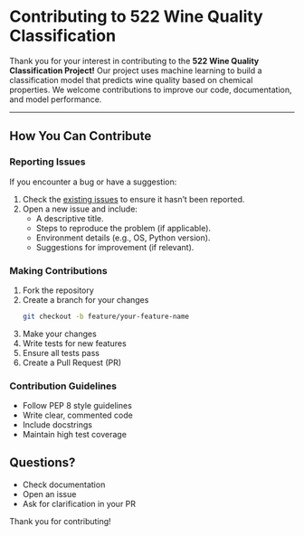 # Contributing to 522 Wine Quality Classification

Thank you for your interest in contributing to the **522 Wine Quality Classification Project!** Our project uses machine learning to build a classification model that predicts wine quality based on chemical properties. We welcome contributions to improve our code, documentation, and model performance.

---

## How You Can Contribute

### Reporting Issues
If you encounter a bug or have a suggestion:
1. Check the [existing issues](https://github.com/UBC-MDS/522-wine-quality-32/issues) to ensure it hasn’t been reported.
2. Open a new issue and include:
   - A descriptive title.
   - Steps to reproduce the problem (if applicable).
   - Environment details (e.g., OS, Python version).
   - Suggestions for improvement (if relevant).

### Making Contributions

1. Fork the repository
2. Create a branch for your changes
   ```bash
   git checkout -b feature/your-feature-name
   ```
3. Make your changes
4. Write tests for new features
5. Ensure all tests pass
6. Create a Pull Request (PR)

### Contribution Guidelines
- Follow PEP 8 style guidelines
- Write clear, commented code
- Include docstrings
- Maintain high test coverage

## Questions?
- Check documentation
- Open an issue
- Ask for clarification in your PR

Thank you for contributing!